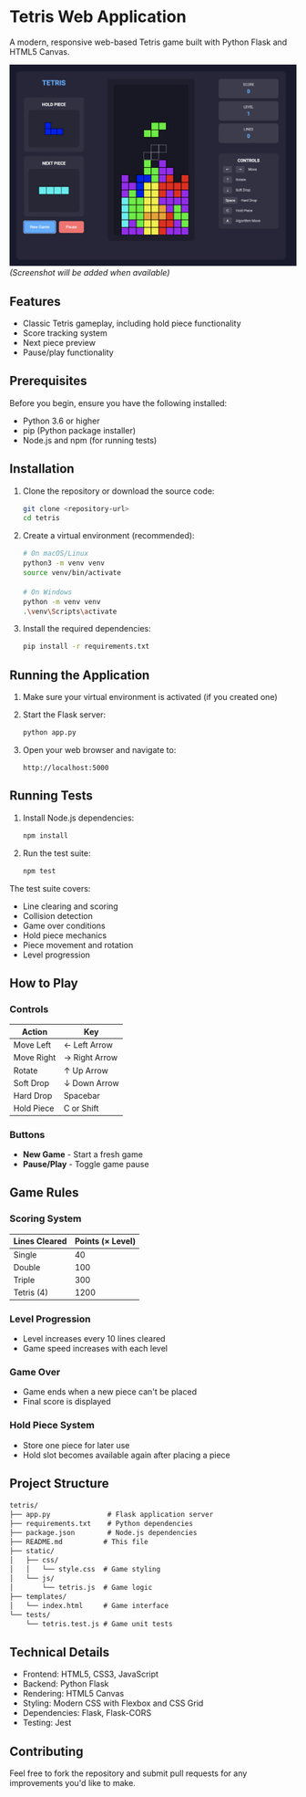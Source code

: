 # Tetris Web Application

A modern, responsive web-based Tetris game built with Python Flask and HTML5 Canvas.

![Tetris Game Screenshot](screenshots/tetris.png) _(Screenshot will be added when available)_

## Features

- Classic Tetris gameplay, including hold piece functionality
- Score tracking system
- Next piece preview
- Pause/play functionality

## Prerequisites

Before you begin, ensure you have the following installed:

- Python 3.6 or higher
- pip (Python package installer)
- Node.js and npm (for running tests)

## Installation

1. Clone the repository or download the source code:

   ```bash
   git clone <repository-url>
   cd tetris
   ```

2. Create a virtual environment (recommended):

   ```bash
   # On macOS/Linux
   python3 -m venv venv
   source venv/bin/activate

   # On Windows
   python -m venv venv
   .\venv\Scripts\activate
   ```

3. Install the required dependencies:
   ```bash
   pip install -r requirements.txt
   ```

## Running the Application

1. Make sure your virtual environment is activated (if you created one)

2. Start the Flask server:

   ```bash
   python app.py
   ```

3. Open your web browser and navigate to:
   ```
   http://localhost:5000
   ```

## Running Tests

1. Install Node.js dependencies:

   ```bash
   npm install
   ```

2. Run the test suite:
   ```bash
   npm test
   ```

The test suite covers:

- Line clearing and scoring
- Collision detection
- Game over conditions
- Hold piece mechanics
- Piece movement and rotation
- Level progression

## How to Play

### Controls

| Action | Key |
|--------|-----|
| Move Left | ←  Left Arrow |
| Move Right | → Right Arrow |
| Rotate | ↑  Up Arrow |
| Soft Drop | ↓  Down Arrow |
| Hard Drop | Spacebar |
| Hold Piece | C or Shift |

### Buttons

- **New Game** - Start a fresh game
- **Pause/Play** - Toggle game pause

## Game Rules

### Scoring System

| Lines Cleared | Points (× Level) |
|--------------|----------------|
| Single | 40 |
| Double | 100 |
| Triple | 300 |
| Tetris (4) | 1200 |

### Level Progression
- Level increases every 10 lines cleared
- Game speed increases with each level

### Game Over
- Game ends when a new piece can't be placed
- Final score is displayed

### Hold Piece System
- Store one piece for later use
- Hold slot becomes available again after placing a piece

## Project Structure

```
tetris/
├── app.py              # Flask application server
├── requirements.txt    # Python dependencies
├── package.json        # Node.js dependencies
├── README.md          # This file
├── static/
│   ├── css/
│   │   └── style.css  # Game styling
│   └── js/
│       └── tetris.js  # Game logic
├── templates/
│   └── index.html     # Game interface
└── tests/
    └── tetris.test.js # Game unit tests
```

## Technical Details

- Frontend: HTML5, CSS3, JavaScript
- Backend: Python Flask
- Rendering: HTML5 Canvas
- Styling: Modern CSS with Flexbox and CSS Grid
- Dependencies: Flask, Flask-CORS
- Testing: Jest

## Contributing

Feel free to fork the repository and submit pull requests for any improvements you'd like to make.
